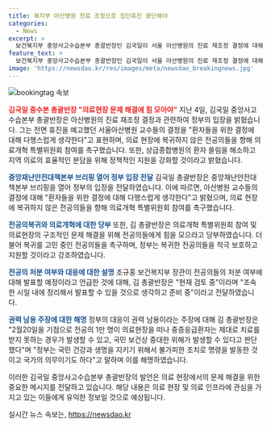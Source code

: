 ```yaml
---
title: 복지부 아산병원 진료 조정으로 집단휴진 중단해야
categories:
  - News
excerpt: >
  보건복지부 중앙사고수습본부 총괄반장인 김국일이 서울 아산병원의 진료 재조정 결정에 대해 정부가 다행스럽다는 입장을 밝혔다. 그는 전공의들의 의료현장 복귀를 촉구하고, 의료개혁 특별위원회 참여를 요청했다. 또한 복귀한 전공의들을 적극 보호하고 지원할 것이라고 강조했다. 또한 전공의들의 처분 여부에 대해서는 현재 검토 중이라고 밝혔다.
feature_text: >
  보건복지부 중앙사고수습본부 총괄반장인 김국일이 서울 아산병원의 진료 재조정 결정에 대해 정부가 다행스럽다는 입장을 밝혔다. 그는 전공의들의 의료현장 복귀를 촉구하고, 의료개혁 특별위원회 참여를 요청했다. 또한 복귀한 전공의들을 적극 보호하고 지원할 것이라고 강조했다. 또한 전공의들의 처분 여부에 대해서는 현재 검토 중이라고 밝혔다.
image: 'https://newsdao.kr/res/images/meta/newsdao_breakingnews.jpg'
---
```


<p><img src="https://newsdao.kr/res/images/meta/newsdao_breakingnews.jpg" alt="bookingtag 속보" /></p>

<p><b><span style="color: #ee2323;">김국일 중수본 총괄반장 "의료현장 문제 해결에 힘 모아야"</span></b>
지난 4일, 김국일 중앙사고수습본부 총괄반장은 아산병원의 진료 재조정 결정과 관련하여 정부의 입장을 밝혔습니다. 그는 전면 휴진을 예고했던 서울아산병원 교수들의 결정을 "환자들을 위한 결정에 대해 다행스럽게 생각한다"고 표현하며, 의료 현장에 복귀하지 않은 전공의들을 향해 의료개혁 특별위원회 참여를 촉구했습니다. 또한, 상급종합병원의 환자 쏠림을 해소하고 지역 의료의 효율적인 분담을 위해 정책적인 지원을 강화할 것이라고 밝혔습니다.</p>

<p><b><span style="color: #1a5490;">중앙재난안전대책본부 브리핑 열어 정부 입장 전달</span></b>
김국일 총괄반장은 중앙재난안전대책본부 브리핑을 열어 정부의 입장을 전달하였습니다. 이에 따르면, 아산병원 교수들의 결정에 대해 "환자들을 위한 결정에 대해 다행스럽게 생각한다"고 밝혔으며, 의료 현장에 복귀하지 않은 전공의들을 향해 의료개혁 특별위원회 참여를 촉구했습니다.</p>

<p><b><span style="color: #1a5490;">전공의복귀와 의료개혁에 대한 당부</span></b>
또한, 김 총괄반장은 의료개혁 특별위원회 참여 및 의료현장의 구조적인 문제 해결을 위해 전공의들에게 힘을 모으라고 당부하였습니다. 더불어 복귀를 고민 중인 전공의들을 촉구하며, 정부는 복귀한 전공의들을 적극 보호하고 지원할 것이라고 강조하였습니다.</p>

<p><b><span style="color: #1a5490;">전공의 처분 여부와 대응에 대한 설명</span></b>
조규홍 보건복지부 장관이 전공의들의 처분 여부에 대해 발표할 예정이라고 언급한 것에 대해, 김 총괄반장은 "현재 검토 중"이라며 "조속한 시일 내에 정리해서 발표할 수 있을 것으로 생각하고 준비 중"이라고 전달하였습니다.</p>

<p><b><span style="color: #1a5490;">권력 남용 주장에 대한 해명</span></b>
정부의 대응이 권력 남용이라는 주장에 대해 김 총괄반장은 "2월20일을 기점으로 전공의 1만 명이 의료현장을 떠나 중증응급환자는 제대로 치료를 받지 못하는 경우가 발생할 수 있고, 국민 보건상 중대한 위해가 발생할 수 있다고 판단했다"며 "정부는 국민 건강과 생명을 지키기 위해서 불가피한 조치로 명령을 발동한 것이고 국가의 의무이기도 하다"고 말하며 이를 해명하였습니다.</p>

<p>이러한 김국일 중앙사고수습본부 총괄반장의 발언은 의료 현장에서의 문제 해결을 위한 중요한 메시지를 전달하고 있습니다. 해당 내용은 의료 현장 및 의료 인프라에 관심을 가지고 있는 이들에게 유익한 정보일 것으로 예상됩니다.</p>
실시간 뉴스 속보는, <a href="https://newsdao.kr" rel="dofollow">https://newsdao.kr</a>


